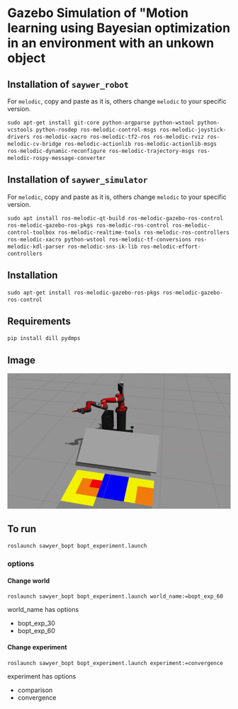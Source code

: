 # Gazebo Simulation of "Motion learning using Bayesian optimization in an environment with an unkown object

## Installation of `saywer_robot`
For `melodic`, copy and paste as it is, others change `melodic` to your specific version. 
```
sudo apt-get install git-core python-argparse python-wstool python-vcstools python-rosdep ros-melodic-control-msgs ros-melodic-joystick-drivers ros-melodic-xacro ros-melodic-tf2-ros ros-melodic-rviz ros-melodic-cv-bridge ros-melodic-actionlib ros-melodic-actionlib-msgs ros-melodic-dynamic-reconfigure ros-melodic-trajectory-msgs ros-melodic-rospy-message-converter
```

## Installation of `saywer_simulator`
For `melodic`, copy and paste as it is, others change `melodic` to your specific version. 
```
sudo apt install ros-melodic-qt-build ros-melodic-gazebo-ros-control ros-melodic-gazebo-ros-pkgs ros-melodic-ros-control ros-melodic-control-toolbox ros-melodic-realtime-tools ros-melodic-ros-controllers ros-melodic-xacro python-wstool ros-melodic-tf-conversions ros-melodic-kdl-parser ros-melodic-sns-ik-lib ros-melodic-effort-controllers
```

## Installation 
```
sudo apt-get install ros-melodic-gazebo-ros-pkgs ros-melodic-gazebo-ros-control
```

## Requirements
```
pip install dill pydmps
```


## Image
![gazebo_simulation](assets/gazebo_simulation.png)

## To run
```
roslaunch sawyer_bopt bopt_experiment.launch
```

### options
#### Change world 
```
roslaunch sawyer_bopt bopt_experiment.launch world_name:=bopt_exp_60
```

world_name has options
- bopt_exp_30
- bopt_exp_60

#### Change experiment
```
roslaunch sawyer_bopt bopt_experiment.launch experiment:=convergence
```

experiment has options
- comparison 
- convergence
